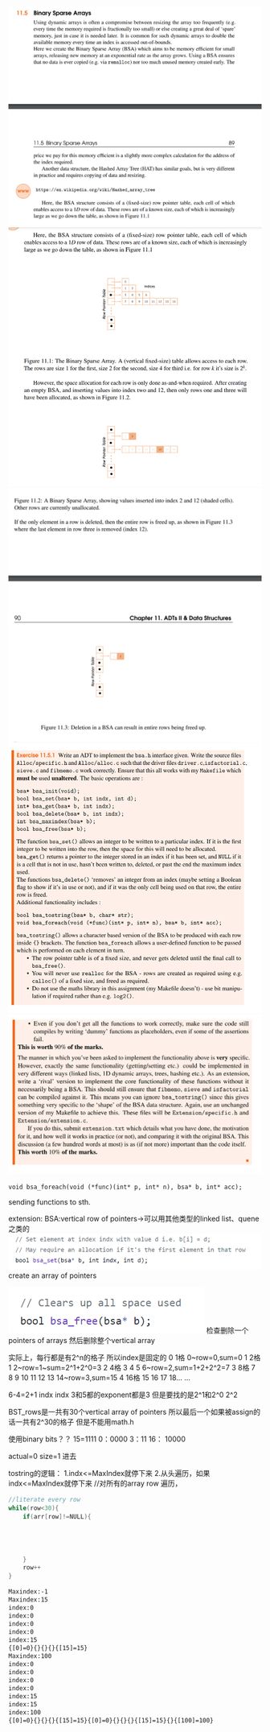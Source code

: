 ![](2023-11-30-10-05-44.png)
![](2023-11-30-10-05-58.png)
![](2023-11-30-10-06-10.png)
![](2023-11-30-10-06-55.png)
![](2023-11-30-10-07-44.png)
```
void bsa_foreach(void (*func)(int* p, int* n), bsa* b, int* acc);
```
sending functions to sth.

extension:
BSA:vertical row of pointers->可以用其他类型的linked list、quene之类的
![](2023-11-30-10-19-43.png)
create an array of pointers

![](2023-11-30-10-21-20.png)
检查删除一个pointers of arrays
然后删除整个vertical array

实际上，每行都是有2^n的格子
所以index是固定的
0 1格 0~row=0,sum=0
1 2格 1 2~row=1~sum=2^1+2^0=3
2 4格 3 4 5 6~row=2,sum=1+2+2^2=7
3 8格 7 8 9 10 11 12 13 14~row=3,sum=15
4 16格 15 16 17 18...
...

6-4=2+1
indx indx 3和5都的exponent都是3
但是要找的是2^1和2^0 2^2

BST_rows是一共有30个vertical array of pointers
所以最后一个如果被assign的话一共有2^30的格子
但是不能用math.h

使用binary bits？？
15=1111
0：0000
3：11
16： 10000

actual=0
size=1
进去

tostring的逻辑：
1.indx<=MaxIndex就停下来
2.从头遍历，如果indx<=MaxIndex就停下来
//对所有的array row 遍历，
```C
//literate every row 
while(row<30){
    if(arr[row]!=NULL){




    }
    row++
}


```
```
Maxindex:-1
Maxindex:15
index:0
index:0
index:0
index:0
index:15
{[0]=0}{}{}{}{[15]=15}
Maxindex:100
index:0
index:0
index:0
index:0
index:15
index:15
index:100
{[0]=0}{}{}{}{[15]=15}{[0]=0}{}{}{}{[15]=15}{}{[100]=100}
```



